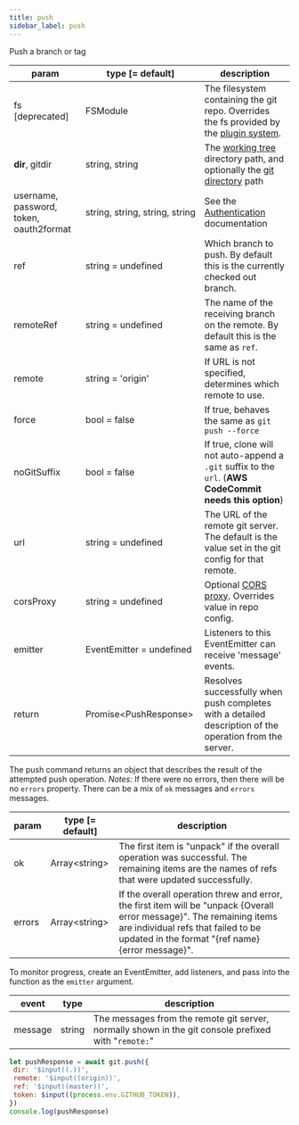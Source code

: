 ```yaml
---
title: push
sidebar_label: push
---
```


Push a branch or tag

| param                                   | type [= default]                              | description                                                                                                         |
| --------------------------------------- | --------------------------------------------- | ------------------------------------------------------------------------------------------------------------------- |
| fs [deprecated]                         | FSModule                                      | The filesystem containing the git repo. Overrides the fs provided by the [plugin system](./plugin_fs.md).           |
| **dir**, gitdir                         | string, string                                | The [working tree](dir-vs-gitdir.md) directory path, and optionally the [git directory](dir-vs-gitdir.md) path      |
| username, password, token, oauth2format | string,&nbsp;string,&nbsp;string,&nbsp;string | See the [Authentication](./authentication.html) documentation                                                       |
| ref                                     | string = undefined                            | Which branch to push. By default this is the currently checked out branch.                                          |
| remoteRef                               | string = undefined                            | The name of the receiving branch on the remote. By default this is the same as `ref`.                               |
| remote                                  | string = 'origin'                             | If URL is not specified, determines which remote to use.                                                            |
| force                                   | bool   = false                                | If true, behaves the same as `git push --force`                                                                     |
| noGitSuffix                             | bool   = false                                | If true, clone will not auto-append a `.git` suffix to the `url`. (**AWS CodeCommit needs this option**)            |
| url                                     | string = undefined                            | The URL of the remote git server. The default is the value set in the git config for that remote.                   |
| corsProxy                               | string = undefined                            | Optional [CORS proxy](https://www.npmjs.com/@isomorphic-git/cors-proxy). Overrides value in repo config. |
| emitter                                 | EventEmitter = undefined                      | Listeners to this EventEmitter can receive 'message' events.                                                        |
| return                                  | Promise\<PushResponse\>                       | Resolves successfully when push completes with a detailed description of the operation from the server.             |

The push command returns an object that describes the result of the attempted push operation.
*Notes:* If there were no errors, then there will be no `errors` property. There can be a mix of `ok` messages and `errors` messages.

| param  | type [= default] | description                                                                                                                                                                                                      |
| ------ | ---------------- | ---------------------------------------------------------------------------------------------------------------------------------------------------------------------------------------------------------------- |
| ok     | Array\<string\>  | The first item is "unpack" if the overall operation was successful. The remaining items are the names of refs that were updated successfully.                                                                    |
| errors | Array\<string\>  | If the overall operation threw and error, the first item will be "unpack {Overall error message}". The remaining items are individual refs that failed to be updated in the format "{ref name} {error message}". |


To monitor progress, create an EventEmitter, add listeners, and pass into the function as the `emitter` argument.

| event   | type   | description                                                                                          |
| ------- | ------ | ---------------------------------------------------------------------------------------------------- |
| message | string | The messages from the remote git server, normally shown in the git console prefixed with "`remote:`" |


 ```js live
let pushResponse = await git.push({
  dir: '$input((.))',
  remote: '$input((origin))',
  ref: '$input((master))',
  token: $input((process.env.GITHUB_TOKEN)),
})
console.log(pushResponse)
```